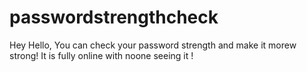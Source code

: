 # passwordstrengthcheck
 
Hey Hello,
You can check your password strength and make it morew strong!
It is fully online with noone seeing it !